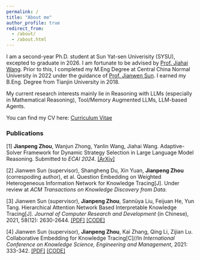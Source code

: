 ```yaml
---
permalink: /
title: "About me"
author_profile: true
redirect_from: 
  - /about/
  - /about.html
---
```


I am a second-year Ph.D. student at Sun Yat-sen Univerisity (SYSU), excepted to graduate in 2026. I am fortunate to be advised by [Prof. Jiahai Wang](https://cse.sysu.edu.cn/content/2551). 
Prior to this, I completed my M.Eng Degree at Central China Normal University in 2022 under the guidance of [Prof. Jianwen Sun](http://faculty.ccnu.edu.cn/h5/2012980010). I earned my B.Eng. Degree from Tianjin University in 2018.

My current research interests mainly lie in Reasoning with LLMs (especially in Mathematical Reasoning), Tool/Memory Augmented LLMs, LLM-based Agents.

You can find my CV here: [Curriculum Vitae](../assets/CV_JianpengZhou_SYSU_copy.pdf)

### Publications

[1] **Jianpeng Zhou**, Wanjun Zhong, Yanlin Wang, Jiahai Wang. Adaptive-Solver Framework for Dynamic Strategy Selection in Large Language Model Reasoning. Submitted to *ECAI 2024*. [[ArXiv]](https://arxiv.org/pdf/2310.01446.pdf) 

[2] Jianwen Sun (supervisor), Shangheng Du, Xin Yuan, **Jianpeng Zhou** (correspoding author), et al. Question Embedding on Weighted Heterogeneous Information Network for Knowledge Tracing[J]. Under review at *ACM Transactions on Knowledge Discovery from Data*.

[3] Jianwen Sun (supervisor), **Jianpeng Zhou**, Sannüya Liu, Feijuan He, Yun Tang. Hierarchical Attention Network Based Interpretable Knowledge Tracing[J]. *Journal of Computer Research and Development* (in Chinese), 2021, 58(12): 2630-2644. [[PDF]](https://crad.ict.ac.cn/cn/article/doi/10.7544/issn1000-1239.2021.20210997) [[CODE]](https://github.com/john1226966735/HAKT)

[4] Jianwen Sun (supervisor), **Jianpeng Zhou**, Kai Zhang, Qing Li, Zijian Lu. Collaborative Embedding for Knowledge Tracing[C]//In *International Conference on Knowledge Science, Engineering and Management*, 2021: 333-342. [[PDF]](https://link.springer.com/chapter/10.1007/978-3-030-82147-0_27) [[CODE]](https://github.com/john1226966735/CoKT)

